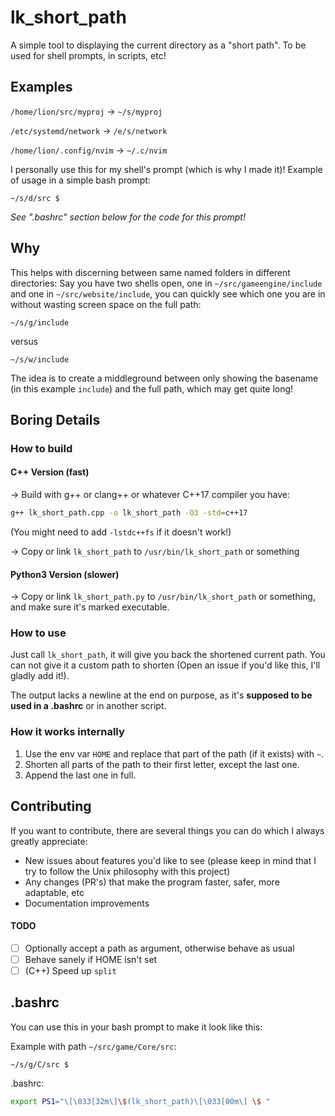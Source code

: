 # lk_short_path

A simple tool to displaying the current directory as a "short path". To be used for shell prompts, in scripts, etc!

## Examples

`/home/lion/src/myproj` → `~/s/myproj`

`/etc/systemd/network` → `/e/s/network`

`/home/lion/.config/nvim` → `~/.c/nvim`

I personally use this for my shell's prompt (which is why I made it)! 
Example of usage in a simple bash prompt:

`~/s/d/src $ `

*See ".bashrc" section below for the code for this prompt!*

## Why

This helps with discerning between same named folders in different directories:
Say you have two shells open, one in `~/src/gameengine/include` and one in `~/src/website/include`, you can quickly see which one you are in without wasting screen space on the full path:

`~/s/g/include`

versus

`~/s/w/include`

The idea is to create a middleground between only showing the basename (in this example `include`) and the full path, which may get quite long!

## Boring Details

### How to build

#### C++ Version (fast)
→ Build with g++ or clang++ or whatever C++17 compiler you have:
  ```bash
  g++ lk_short_path.cpp -o lk_short_path -O3 -std=c++17
  ```
  (You might need to add `-lstdc++fs` if it doesn't work!)
  
→ Copy or link `lk_short_path` to `/usr/bin/lk_short_path` or something

#### Python3 Version (slower)

→ Copy or link `lk_short_path.py` to `/usr/bin/lk_short_path` or something, and make sure it's marked executable.

### How to use

Just call `lk_short_path`, it will give you back the shortened current path. You can not give it a custom path to shorten (Open an issue if you'd like this, I'll gladly add it!).

The output lacks a newline at the end on purpose, as it's **supposed to be used in a .bashrc** or in another script.

### How it works internally

1. Use the env var `HOME` and replace that part of the path (if it exists) with `~`.
2. Shorten all parts of the path to their first letter, except the last one.
3. Append the last one in full. 

## Contributing

If you want to contribute, there are several things you can do which I always greatly appreciate:

- New issues about features you'd like to see (please keep in mind that I try to follow the Unix philosophy with this project)
- Any changes (PR's) that make the program faster, safer, more adaptable, etc
- Documentation improvements

#### TODO

- [ ] Optionally accept a path as argument, otherwise behave as usual
- [ ] Behave sanely if HOME isn't set
- [ ] (C++) Speed up `split`

## .bashrc

You can use this in your bash prompt to make it look like this:

Example with path `~/src/game/Core/src`:

`~/s/g/C/src $ `

.bashrc:
```bash
export PS1="\[\033[32m\]\$(lk_short_path)\[\033[00m\] \$ "
```
